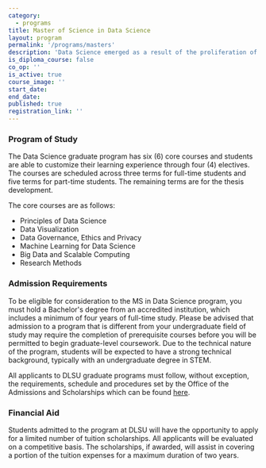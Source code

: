 ```yaml
---
category:
  - programs
title: Master of Science in Data Science
layout: program
permalink: '/programs/masters'
description: 'Data Science emerged as a result of the proliferation of vast data sets in various fields, leading to the need for automated methods to facilitate efficient and effective data analysis by humans. This program equips individuals with the necessary expertise to collect, manage, analyze, and visualize data, enabling them to make informed and ethical decisions driven by data. It draws upon the convergence of computer science, statistics, and domain-specific knowledge to address real-world challenges and find practical solutions.'
is_diploma_course: false
co_op: ''
is_active: true
course_image: ''
start_date:
end_date:
published: true
registration_link: ''
---
```


### Program of Study

The Data Science graduate program has six (6) core courses and students are able to customize their learning experience through four (4) electives. The courses are scheduled across three terms for full-time students and five terms for part-time students. The remaining terms are for the thesis development.

The core courses are as follows:

- Principles of Data Science
- Data Visualization
- Data Governance, Ethics and Privacy
- Machine Learning for Data Science
- Big Data and Scalable Computing
- Research Methods

### Admission Requirements

To be eligible for consideration to the MS in Data Science program, you must hold a Bachelor's degree from an accredited institution, which includes a minimum of four years of full-time study. Please be advised that admission to a program that is different from your undergraduate field of study may require the completion of prerequisite courses before you will be permitted to begin graduate-level coursework. Due to the technical nature of the program, students will be expected to have a strong technical background, typically with an undergraduate degree in STEM.

All applicants to DLSU graduate programs must follow, without exception, the requirements, schedule and procedures set by the Office of the Admissions and Scholarships which can be found [here](https://www.dlsu.edu.ph/admissions/graduate/).

### Financial Aid

Students admitted to the program at DLSU will have the opportunity to apply for a limited number of tuition scholarships. All applicants will be evaluated on a competitive basis. The scholarships, if awarded, will assist in covering a portion of the tuition expenses for a maximum duration of two years.

